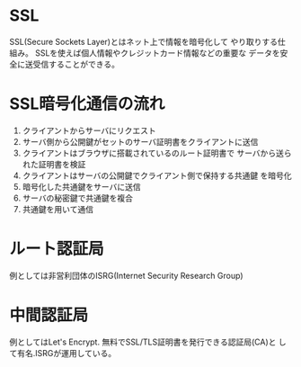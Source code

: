 # SSL
SSL(Secure Sockets Layer)とはネット上で情報を暗号化して
やり取りする仕組み。
SSLを使えば個人情報やクレジットカード情報などの重要な
データを安全に送受信することができる。

# SSL暗号化通信の流れ
1. クライアントからサーバにリクエスト
2. サーバ側から公開鍵がセットのサーバ証明書をクライアントに送信
3. クライアントはブラウザに搭載されているのルート証明書で
サーバから送られた証明書を検証
4. クライアントはサーバの公開鍵でクライアント側で保持する共通鍵
を暗号化
5. 暗号化した共通鍵をサーバに送信
6. サーバの秘密鍵で共通鍵を複合
7. 共通鍵を用いて通信

# ルート認証局
例としては非営利団体のISRG(Internet Security Research Group)

# 中間認証局
例としてはLet's Encrypt. 無料でSSL/TLS証明書を発行できる認証局(CA)と
して有名.ISRGが運用している。
